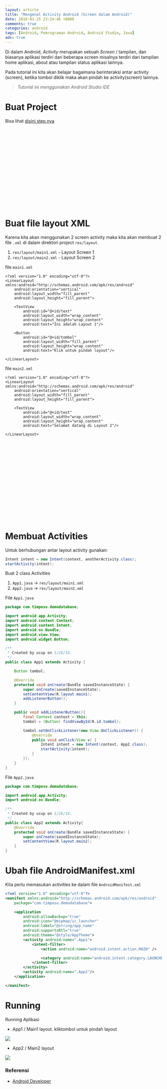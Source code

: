 ```yaml
---
layout: article
title: "Mengenal Activity Android (Screen dalam Android)"
date: 2016-01-25 23:24:46 +0800
comments: true
categories: android
tags: [Android, Pemrograman Android, Android Studio, Java]
ads: true
---
```


Di dalam Android, _Activity_ merupakan sebuah _Screen_ / tampilan, dan biasanya aplikasi terdiri dari beberapa screen misalnya terdiri dari tampilan home aplikasi, about atau tampilan status aplikasi lainnya.

Pada tutorial ini kita akan belajar bagaimana berinteraksi antar activity (screen), ketika tombol diklik maka akan pindah ke activity(screen) lainnya.

> _Tutorial ini menggunakan Android Studio IDE_


#  Buat Project

Bisa lihat [disini step nya](/membuat-aplikasi-android-hello-world/)

<center><script async src="//pagead2.googlesyndication.com/pagead/js/adsbygoogle.js"></script><!-- BOX--><ins class="adsbygoogle"  style="display:inline-block;width:300px;height:250px" data-ad-client="ca-pub-4504493660273886" data-ad-slot="1638134271"></ins><script>(adsbygoogle = window.adsbygoogle || []).push({});</script></center>

#  Buat file layout XML

Karena kita akan menggunakan 2 screen activity maka kita akan membuat 2 file `.xml` di dalam direktori project `res/layout`.

  1. `res/layout/main1.xml` - Layout Screen 1
  2. `res/layout/main2.xml` - Layout Screen 2

<!--more-->

file `main1.xml`

```
<?xml version="1.0" encoding="utf-8"?>
<LinearLayout xmlns:android="http://schemas.android.com/apk/res/android"
    android:orientation="vertical"
    android:layout_width="fill_parent"
    android:layout_height="fill_parent">

    <TextView
        android:id="@+id/text"
        android:layout_width="wrap_content"
        android:layout_height="wrap_content"
        android:text="Ini adalah Layout 1"/>

    <Button
        android:id="@+id/tombol"
        android:layout_width="fill_parent"
        android:layout_height="wrap_content"
        android:text="Klik untuk pindah layout"/>

</LinearLayout>
```

file `main2.xml`

```
<?xml version="1.0" encoding="utf-8"?>
<LinearLayout xmlns:android="http://schemas.android.com/apk/res/android"
    android:orientation="vertical"
    android:layout_width="fill_parent"
    android:layout_height="fill_parent">

    <TextView
        android:id="@+id/text"
        android:layout_width="wrap_content"
        android:layout_height="wrap_content"
        android:text="Selamat datang di Layout 2"/>

</LinearLayout>
```

<center><script async src="//pagead2.googlesyndication.com/pagead/js/adsbygoogle.js"></script><!-- BOX--><ins class="adsbygoogle"  style="display:inline-block;width:300px;height:250px" data-ad-client="ca-pub-4504493660273886" data-ad-slot="1638134271"></ins><script>(adsbygoogle = window.adsbygoogle || []).push({});</script></center>	

# Membuat Activities

Untuk berhubungan antar layout activity gunakan:

```java
Intent intent = new Intent(context, anotherActivity.class);
startActivity(intent);
```

Buat 2 class Activities

  1. `App1.java` -> `res/layout/main1.xml`
  2. `App2.java` -> `res/layout/main2.xml`

File `App1.java`

```java
package com.timposu.demodatabase;

import android.app.Activity;
import android.content.Context;
import android.content.Intent;
import android.os.Bundle;
import android.view.View;
import android.widget.Button;

/**
 * Created by ucup on 1/26/16.
 */
public class App1 extends Activity {

    Button tombol;

    @Override
    protected void onCreate(Bundle savedInstanceState) {
        super.onCreate(savedInstanceState);
        setContentView(R.layout.main1);
        addListenerButton();
    }

    public void addListenerButton(){
        final Context context = this;
        tombol = (Button) findViewById(R.id.tombol);

        tombol.setOnClickListener(new View.OnClickListener() {
            @Override
            public void onClick(View v) {
                Intent intent = new Intent(context, App2.class);
                startActivity(intent);
            }
        });
    }
}
```

File `App2.java`

```java
package com.timposu.demodatabase;

import android.app.Activity;
import android.os.Bundle;

/**
 * Created by ucup on 1/26/16.
 */
public class App2 extends Activity{
    @Override
    protected void onCreate(Bundle savedInstanceState) {
        super.onCreate(savedInstanceState);
        setContentView(R.layout.main2);
    }
}
```

# Ubah file AndroidManifest.xml

Kita perlu memasukan activities ke dalam file `AndroidManifest.xml`

```xml
<?xml version="1.0" encoding="utf-8"?>
<manifest xmlns:android="http://schemas.android.com/apk/res/android"
    package="com.timposu.demodatabase">

    <application
        android:allowBackup="true"
        android:icon="@mipmap/ic_launcher"
        android:label="@string/app_name"
        android:supportsRtl="true"
        android:theme="@style/AppTheme">
        <activity android:name=".App1">
            <intent-filter>
                <action android:name="android.intent.action.MAIN" />

                <category android:name="android.intent.category.LAUNCHER" />
            </intent-filter>
        </activity>
        <activity android:name=".App2"/>
    </application>

</manifest>
```

# Running

Running Aplikasi

* App1 / Main1 layout. kliktombol untuk pindah layout

![](http://i63.tinypic.com/i2ufxk.jpg)

* App2 / Main2 layout

![](http://i66.tinypic.com/1j9477.jpg)


### Referensi

* [Android Developer](http://developer.android.com/guide/topics/fundamentals/activities.html)
